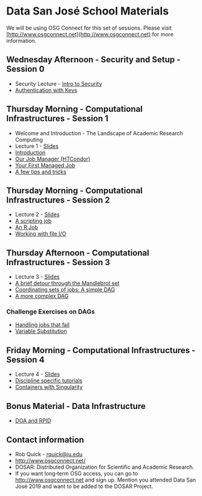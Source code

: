# Data San José School Materials

We will be using OSG Connect for this set of sessions. Please visit [http://www.osgconnect.net](http://www.osgconnect.net) for more information.

## Wednesday Afternoon - Security and Setup - Session 0
   * Security Lecture - [Intro to Security](https://github.com/CODATA-RDA-DataScienceSchools/Materials/blob/master/docs/DataSanJose2019/CI/IntroductionToSecurity.pdf)
   * [Authentication with Keys](https://github.com/CODATA-RDA-DataScienceSchools/Materials/blob/master/docs/DataSanJose2019/CI/00-Pre-Introduction-Login.md)

## Thursday Morning - Computational Infrastructures - Session 1

   * Welcome and Introduction - The Landscape of Academic Research Computing
   * Lecture 1 - [Slides](https://github.com/CODATA-RDA-DataScienceSchools/Materials/blob/master/docs/DataSanJose2019/CI/RDA-Lecture1-SanJose-2019.pdf)
   * [Introduction](https://github.com/CODATA-RDA-DataScienceSchools/Materials/blob/master/docs/DataSanJose2019/CI/01-Introduction.md) 
   * [Our Job Manager (HTCondor)](https://github.com/CODATA-RDA-DataScienceSchools/Materials/blob/master/docs/DataSanJose2019/CI/02-OurJobManager.md)
   * [Your First Managed Job](https://github.com/CODATA-RDA-DataScienceSchools/Materials/blob/master/docs/DataSanJose2019/CI/03-FirstManagedJob.md)
   * [A few tips and tricks](https://github.com/CODATA-RDA-DataScienceSchools/Materials/blob/master/docs/DataSanJose2019/CI/04-TipsandTricks.md)
   
## Thursday Morning - Computational Infrastructures - Session 2

   * Lecture 2 - [Slides](https://github.com/CODATA-RDA-DataScienceSchools/Materials/blob/master/docs/DataSanJose2019/CI/RDA-Lecture2-SanJose-2019.pdf)
   * [A scripting job](https://github.com/CODATA-RDA-DataScienceSchools/Materials/blob/master/docs/DataSanJose2019/CI/05-ScriptingJob.md)
   * [An R Job](https://github.com/CODATA-RDA-DataScienceSchools/Materials/blob/master/docs/DataSanJose2019/CI/06-RJob.md)
   * [Working with file I/O](https://github.com/CODATA-RDA-DataScienceSchools/Materials/blob/master/docs/DataSanJose2019/CI/07-WorkingwithFiles.md)
   
## Thursday Afternoon - Computational Infrastructures - Session 3

   * Lecture 3 - [Slides](https://github.com/CODATA-RDA-DataScienceSchools/Materials/blob/master/docs/DataSanJose2019/CI/RDA-Lecture3-SanJose-2019.pdf)
   * [A brief detour through the Mandlebrot set](https://github.com/CODATA-RDA-DataScienceSchools/Materials/blob/master/docs/DataSanJose2019/CI/08-Mandlebrot.md)
   * [Coordinating sets of jobs: A simple DAG](https://github.com/CODATA-RDA-DataScienceSchools/Materials/blob/master/docs/DataSanJose2019/CI/09-SimpleDAG.md)
   * [A more complex DAG](https://github.com/CODATA-RDA-DataScienceSchools/Materials/blob/master/docs/DataSanJose2019/CI/10-ComplexDAG.md)
   
### Challenge Exercises on DAGs

   * [Handling jobs that fail](https://github.com/CODATA-RDA-DataScienceSchools/Materials/blob/master/docs/DataSanJose2019/CI/11-HandlingFailure.md)
   * [Variable Substitution](https://github.com/CODATA-RDA-DataScienceSchools/Materials/blob/master/docs/DataSanJose2019/CI/12-VariableSubstitution.md)
   
## Friday Morning - Computational Infrastructures - Session 4

   * Lecture 4 - [Slides](https://github.com/CODATA-RDA-DataScienceSchools/Materials/blob/master/docs/DataSanJose2019/CI/RDA-Lecture4-SanJose-2019.pdf)
   * [Discipline specific tutorials](https://github.com/CODATA-RDA-DataScienceSchools/Materials/blob/master/docs/DataSanJose2019/CI/13-DisciplineTutorials.md)
   * [Containers with Singularity](https://github.com/CODATA-RDA-DataScienceSchools/Materials/blob/master/docs/DataSanJose2019/CI/14-Containers.md)
   
## Bonus Material - Data Infrastructure 
   * [DOA and RPID](https://github.com/opensciencegrid/dosar/blob/master/docs/DataTrieste2019/RPID-DOA-Trieste.pdf)
   
## Contact information

   * Rob Quick - rquick@iu.edu
   * http://www.osgconnect.net/
   * DOSAR: Distributed Organization for Scientific and Academic Research. 
   * If you want long‐term OSG access, you can go to http://www.osgconnect.net and sign up. Mention you attended Data San José 2019 and want to be added to the DOSAR Project. 
